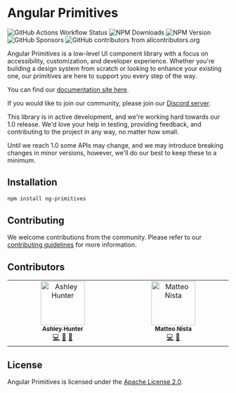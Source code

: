 # Angular Primitives

![GitHub Actions Workflow Status](https://img.shields.io/github/actions/workflow/status/ng-primitives/ng-primitives/.github%2Fworkflows%2Fci.yml)
![NPM Downloads](https://img.shields.io/npm/dt/ng-primitives)
![NPM Version](https://img.shields.io/npm/v/ng-primitives)
![GitHub Sponsors](https://img.shields.io/github/sponsors/ashley-hunter)
![GitHub contributors from allcontributors.org](https://img.shields.io/github/all-contributors/ng-primitives/ng-primitives)

Angular Primitives is a low-level UI component library with a focus on accessibility, customization, and developer experience. Whether you're building a design system from scratch or looking to enhance your existing one, our primitives are here to support you every step of the way.

You can find our [documentation site here](https://angularprimitives.com).

If you would like to join our community, please join our [Discord server](https://discord.gg/NTdjc5r3gC).

This library is in active development, and we're working hard towards our 1.0 release. We'd love your help in testing, providing feedback, and contributing to the project in any way, no matter how small.

Until we reach 1.0 some APIs may change, and we may introduce breaking changes in minor versions, however, we'll do our best to keep these to a minimum.

## Installation

```bash
npm install ng-primitives
```

## Contributing

We welcome contributions from the community. Please refer to our [contributing guidelines](CONTRIBUTING.md) for more information.

## Contributors

<!-- ALL-CONTRIBUTORS-LIST:START - Do not remove or modify this section -->
<!-- prettier-ignore-start -->
<!-- markdownlint-disable -->
<table>
  <tbody>
    <tr>
      <td align="center" valign="top" width="14.28%"><a href="https://github.com/ashley-hunter"><img src="https://avatars.githubusercontent.com/u/20795331?v=4?s=100" width="100px;" alt="Ashley Hunter"/><br /><sub><b>Ashley Hunter</b></sub></a><br /><a href="https://github.com/ng-primitives/ng-primitives/commits?author=ashley-hunter" title="Code">💻</a> <a href="https://github.com/ng-primitives/ng-primitives/commits?author=ashley-hunter" title="Documentation">📖</a> <a href="#ideas-ashley-hunter" title="Ideas, Planning, & Feedback">🤔</a></td>
      <td align="center" valign="top" width="14.28%"><a href="https://www.linkedin.com/in/matteo-nista/"><img src="https://avatars.githubusercontent.com/u/41578120?v=4?s=100" width="100px;" alt="Matteo Nista"/><br /><sub><b>Matteo Nista</b></sub></a><br /><a href="https://github.com/ng-primitives/ng-primitives/commits?author=Mattewn99" title="Code">💻</a> <a href="https://github.com/ng-primitives/ng-primitives/commits?author=Mattewn99" title="Documentation">📖</a></td>
    </tr>
  </tbody>
</table>

<!-- markdownlint-restore -->
<!-- prettier-ignore-end -->

<!-- ALL-CONTRIBUTORS-LIST:END -->

## License

Angular Primitives is licensed under the [Apache License 2.0](LICENSE).
